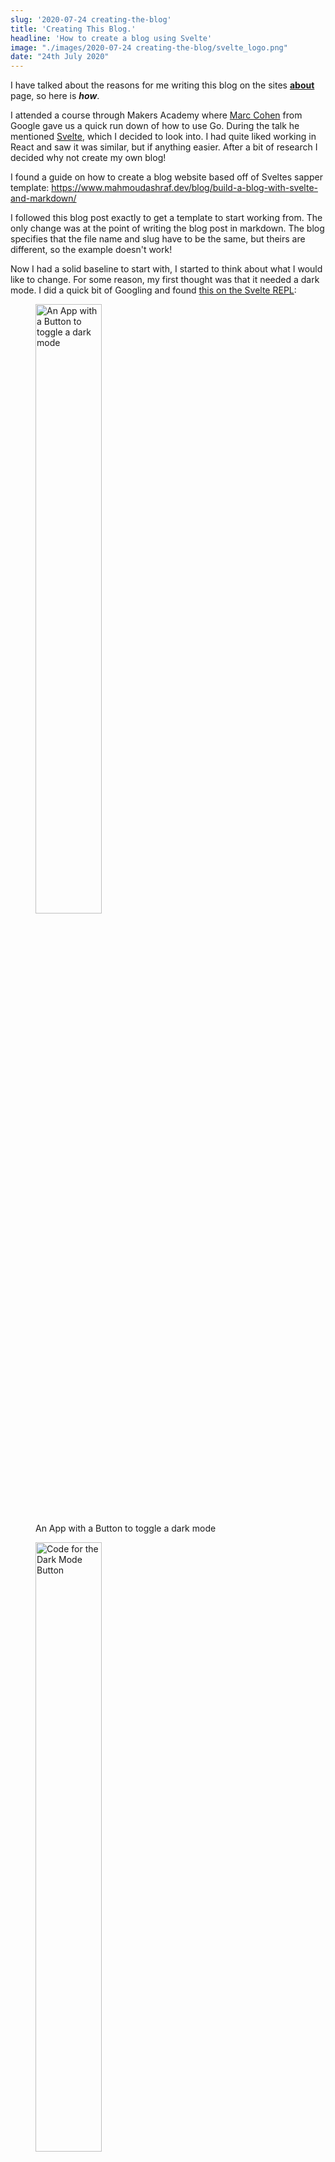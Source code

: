 ```yaml
---
slug: '2020-07-24 creating-the-blog'
title: 'Creating This Blog.'
headline: 'How to create a blog using Svelte'
image: "./images/2020-07-24 creating-the-blog/svelte_logo.png"
date: "24th July 2020"
---
```


I have talked about the reasons for me writing this blog on the sites <a href="about"><strong>about</strong></a> page, so here is <strong><i>how</i></strong>.

I attended a course through Makers Academy where <a href="https://mco.dev/" target="_blank">Marc Cohen</a> from Google gave us a quick run down of how to use Go. During the talk he mentioned <a href="https://svelte.dev/" target="_blank">Svelte</a>, which I decided to look into. I had quite liked working in React and saw it was similar, but if anything easier. 
After a bit of research I decided why not create my own blog!

I found a guide on how to create a blog website based off of Sveltes sapper template:
<a href="https://www.mahmoudashraf.dev/blog/build-a-blog-with-svelte-and-markdown/" target="_blank">https://www.mahmoudashraf.dev/blog/build-a-blog-with-svelte-and-markdown/</a>

I followed this blog post exactly to get a template to start working from. The only change was at the point of writing the blog post in markdown. The blog specifies that the file name and slug have to be the same, but theirs are different, so the example doesn't work!

Now I had a solid baseline to start with, I started to think about what I would like to change. For some reason, my first thought was that it needed a dark mode. I did a quick bit of Googling and found <a href="https://svelte.dev/repl/ed4fef4beceb4b0eb295d1f9fdf3bd62?version=3.6.9" target="_blank">this on the Svelte REPL</a>:

<div id="imageDiv">
  <figure>
    <img src="./images/2020-07-24 creating-the-blog/darkmode_app.png" style="width:50%;" alt="An App with a Button to toggle a dark mode"/>
    <figcaption>An App with a Button to toggle a dark mode</figcaption>
  </figure>
  <figure>
    <img src="./images/2020-07-24 creating-the-blog/darkmode_button.png" style="width:50%;" alt="Code for the Dark Mode Button"/>
    <figcaption>Code for the Button</figcaption></a>
  </figure>
</div>

This puts a button on the screen that lets you swap toggle dark mode on and off. I decided to take it to the next step, instead of having a button, I wanted to have it on my nav bar, and I also wanted to store the selection as a cookie so a users preference would be remembered.

I added the following code to the top of my Nav component:

<div id="codeSnippet">

```javascript
export let dark_toggle;

function toggle() {
  console.log("Start toggle: " + dark_toggle)
  if (dark_toggle === 'false') {
    window.document.body.classList.add('dark-mode')
    localStorage.setItem('dark_mode_toggle', 'true')
    dark_toggle = 'true'
  } else {
    window.document.body.classList.remove('dark-mode')
    localStorage.setItem('dark_mode_toggle', 'false')
    dark_toggle = 'false'
  }
  console.log("End toggle: " + dark_toggle)
}

onMount(async () => {
  dark_toggle = localStorage.getItem('dark_mode_toggle')
  console.log("From Storage: " + dark_toggle)
  if (dark_toggle === 'true') {
    window.document.body.classList.add('dark-mode')
  }
});
```
</div>

The first part is the `toggle()` function, which when activated checks a variable called `dark_toggle`. If it is set to false, then it will apply the dark mode, and set the variable to true. If it is already true it does the opposite. As well as setting the local variable, it also sets an item in `localStorage` called `dark_mode_toggle` to the same value. This means that it is stored locally on the users browser.

The `onMount` method will run as soon as the document is loaded, and it retrieves the flag from `localStorage` and sets the theme accordingly.

I added the following to my Nav code too, in the list which makes up the links:

<div id="codeSnippet">

```javascript
<li><a on:click={toggle}>{dark_toggle === 'true' ? "light" : "dark"} mode</a></li>
```
</div>

So `on:click={toggle}` means it will activate the `toggle()` function when clicked. The text it displays will change depending on what theme is selected too. I also added `cursor: pointer;` to my CSS rules to ensure that the cursor changed to a pointer when hovering over the option in the nav bar. This was the outcome:

<div id="imageDiv">
  <figure>
    <img src="https://joshlearningtocode.files.wordpress.com/2020/07/blog_dark_mode.gif" alt="A gif of my blog switching themes"/>
  </figure>
</div>

After getting this working, I made a few more changes to the front and about pages to make them relevant to me. The next big change I made was to the Recent Posts page. You can see in the blog post I started with that the recent posts were just displayed as a list of links. I wanted mine to be a bit more fancy, with a cover image, title and headline. Looking at how they had created the link using the title in the markdown files, it was easy to add more information. At the beggining of each markdown file, I added headline and image so I could then pull them out when creating the recent posts.

Here is the information in the markdown file:
<div id="codeSnippet">

```md
---
slug: '2020-07-24 creating-the-blog'
title: 'Creating This Blog.'
headline: 'How to create a blog using Svelte'
image: "./images/svelte_logo.png"
---
```
</div>

Which is then accessed in the `index.svelte` file:
<div id="codeSnippet">

```html
{#each posts as post}
	<div>
		<img src={post.image} alt="Post Display"/>
		<a rel='prefetch' href='blog/{post.slug}'><h1>{post.title}</h1></a>
		<h3>{post.headline}</h3>
	</div>
{/each}
```
</div>

Now I had more information to work with, I changed the CSS rules to make the page look more appealing:

<div id="codeSnippet">

```css
#pageTitle {
  margin: 0 0 2em 0;
}

div {
  margin: 0 0 1em 1em;
  width: 100%;
  padding-bottom: 0.5em;
  border-bottom: 1px solid lightgray;
  overflow-x: auto;
}

div img {
  display: block;
  float: left;
  width: 100%;
  max-width: 150px;
  margin: 0 1em 0 0;
}

div h1{
  vertical-align: middle;
}

div h3{
  vertical-align: middle;
  position: relative;
}
```
</div>

The end result was this:

<div id="imageDiv">
  <figure>
    <img src="./images/2020-07-24 creating-the-blog/recent_posts.png" alt="The improved recent posts page" />
    <figcaption>The improved recent posts page, you must have seen it to get here though!</figcaption>
  </figure>
</div>

Nexy I wanted to host the blog somewhere. Up to now I had been viewing the blog locally using `npm run dev` to run the app on `localhost:3000`. It was helpful as it would automatically update after I saved any files, but I was now ready to deploy it somewhere actually visible to the world. I decided to use GitHub Pages as it is free and integrated directly with my repository.

I found another blog post which was helpful in getting this working:
<a href="https://dev.to/pixeline/how-to-deploy-a-sapper-pwa-on-github-pages-47lc" target="_blank">https://dev.to/pixeline/how-to-deploy-a-sapper-pwa-on-github-pages-47lc</a>

I pretty much followed it to the word here, my only addition was adding this to my `package.json` file in the `scripts {}` section:
<div id="codeSnippet">

```json
"predeploy": "npx sapper export"
```
</div>

This meant that before trying to deploy the app it would always rebuild and export it. I got this working and up on my GitHub Pages pretty quickly, so I can deploy with a simple `npm run reploy`. However running that command every time would be a bit annoying, so I added a GitHub Action to deploy it automatically. 

I found this post which helped me set up a `sapper_build.yml` file:
<a href="https://github.com/marketplace/actions/sapper-action" target="_blank">https://github.com/marketplace/actions/sapper-action</a>

<div id="codeSnippets">

```yml
name: Build Sapper and Deploy to GitHub Pages

on:
    push:
        branches: [ master ]
    pull_request:
        branches: [ master ]

jobs:
  build_deploy:
    runs-on: ubuntu-latest
    steps:
      - uses: actions/checkout@master
      - name: Build Sapper
        uses: truewebartisans/actions-sapper@master
        with:
            args: "--basepath JoshsBlog --legacy"
      - name: Deploy to GitHub Pages
        uses: peaceiris/actions-gh-pages@v3
        with:
          publish_dir: __sapper__/export/JoshsBlog/
          publish_branch: gh-pages
          github_token: ${{ secrets.GITHUB_TOKEN }}
```
</div>

This meant that any time I pushed or merged to master, it would kick off this action, which will build and deploy my project into my gh-pages branch, where GitHub Pages reads the data from.

<div id="imageDiv">
  <figure>
    <img src="./images/2020-07-24 creating-the-blog/github_actions.png" alt="GitHub Actions running my deploy script" />
    <figcaption>GitHub Actions running my deploy script after each merge</figcaption>
  </figure>
</div>


The end result of all this is the blog you are currently reading! It is hosted here:
<a href="https://joshglasson.github.io/JoshsBlog/" target="_blank">https://joshglasson.github.io/JoshsBlog/</a>


After seeing it live I realised that the posts were in chronological order, as in oldest at the top. That doesn't make much sense for a blog, so I flipped it round by editing the function used to retrieve the posts:

<div id="codeSnippet">

```javascript
export function preload({ params, query }) {
  return this.fetch(`blog.json`).then(r => r.json()).then(posts => {
    posts.sort().reverse()
    return { posts };
  });
}
```
</div>

I then viewed it on my phone and felt some of the images were a bit too small, so I wanted the images to expand when clicked. I started following a guide on <a href="https://www.w3schools.com/howto/howto_css_modal_images.asp" target="_blank">using modals by w3schools</a> which was a helpful starting point. However there was a couple of problems. The first was that `document` did not exist straight away for me, so it would throw an error, the second was their example only worked for one image, to have more than one you would have to specify every single image id.

To solve the first problem, I used `onMount` to wait for the page to load before triggering the script, so `document` definitely existed before I tried accessing it.
To solve the second problem I had to change a little more. Instead of getting a single element by id, I got all elements that had the `img` tag.
<div id="codeSnippet">

```javascript
var img = document.getElementsByTagName("IMG");
```
</div>

Now that I had an array of all my image elements, instead of attaching an `onclick` to a single element, I looped through my array and an attached event listener to each image.

<div id="codeSnippet">

```javascript
for (var i = 0; i < img.length; i++) {
  img[i].addEventListener('click', function(event){
    event.preventDefault()
    modal.style.display = "block";
    modalImg.src = this.src;
    captionText.innerHTML = this.alt;
  });
}; 
```
</div>

This worked exactly as intended!

I wanted to be able to swipe to close the images when viewing on mobile too, so I added some more functions to handle this:

<div id="codeSnippet">

```js
var touchstartY = 0;
var touchendY = 0;
window.addEventListener('touchstart', function(event) {
  if (modal.style.display === 'block') {
    console.log('touchstart');
    console.log(event);
    touchstartY = event.changedTouches[0].screenY;
  }
}, false);

window.addEventListener('touchend', function(event) {
  if (modal.style.display === 'block') {
    console.log('touchend');
    touchendY = event.changedTouches[0].screenY;
    handleGesure();
  }
}, false);

function handleGesure() {
  var swiped = 'swiped: ';
  
  var dif = Math.abs(touchstartY - touchendY);
  var h = window.innerHeight/3;
  console.log(dif)
  if (dif > h) {
    closeModal()
  }
}

function closeModal() {
  modal.style.display = 'none';
  const scrollY = document.body.style.top;
  document.body.style.position = '';
  document.body.style.top = '';
  window.scrollTo(0, parseInt(scrollY || '0') * -1);
  document.body.style.left = ''
  document.body.style.transform = ''
}
```
</div>

Basically this code listens for touches on the screen whilst the modal is open. It records the start and end position for the touches on the y axis (so only swipes up or down). It calculates the difference between the two to see how far the user swiped, then compares that to the height of the screen. If the distance swiped is over a third of the screen size it will trigger the method to close the modal.

I also had to add some styling here to ensure that swiping didn't change the position on the body behind the modal, as at first it would scroll the page. I updated the event listener that opened the modal: 

<div id="codeSnippet">

```javascript
for (var i = 0; i < img.length; i++) {
  img[i].addEventListener('click', function(event){
    event.preventDefault();
    document.body.style.top = `-${window.scrollY}px`;
    modal.style.display = "block";
    modalImg.src = this.src;
    captionText.innerHTML = this.alt;
    document.body.style.position = 'fixed';
  });
}; 
```
</div>

`document.body.style.top = '-${window.scrollY}px'` records the current scroll position on the screen. This had to go before the opening of the modal otherwise the window would change from referring to the body to referring to the modal. `document.body.style.position = 'fixed';` stops the screen from scrolling.

The following in the `closeModal()` function resets these values back to normal upon closing the modal:

<div id="codeSnippet">

```javascript
const scrollY = document.body.style.top;
document.body.style.position = '';
document.body.style.top = '';
window.scrollTo(0, parseInt(scrollY || '0') * -1);
document.body.style.left = ''
document.body.style.transform = ''
```
</div>

I hope this was interesting and helpful to anyone else trying to build a website with Svelte and Sapper!

